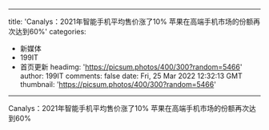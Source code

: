 
---
title: 'Canalys：2021年智能手机平均售价涨了10% 苹果在高端手机市场的份额再次达到60%'
categories: 
 - 新媒体
 - 199IT
 - 首页更新
headimg: 'https://picsum.photos/400/300?random=5466'
author: 199IT
comments: false
date: Fri, 25 Mar 2022 12:32:13 GMT
thumbnail: 'https://picsum.photos/400/300?random=5466'
---

<div>   
Canalys：2021年智能手机平均售价涨了10% 苹果在高端手机市场的份额再次达到60%  
</div>
            